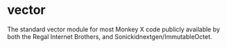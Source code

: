 vector
======

The standard vector module for most Monkey X code publicly available by both the Regal Internet Brothers, and Sonickidnextgen/ImmutableOctet.
